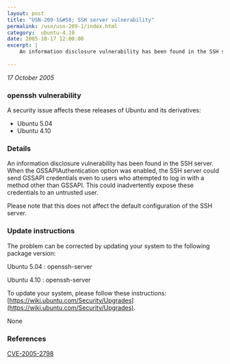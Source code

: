 ```yaml
---
layout: post
title: "USN-209-1&#58; SSH server vulnerability"
permalink: /usn/usn-209-1/index.html
category:  ubuntu-4.10
date: 2005-10-17 12:00:00
excerpt: |
    An information disclosure vulnerability has been found in the SSH server. When the GSSAPIAuthentication option was enabled, the SSH server could send GSSAPI credentials even to users who attempted to log in with a method other than GSSAPI. This could inadvertently expose these credentials to an untrusted user.
    
--- 
```

 
 

*17 October 2005*

### openssh vulnerability

A security issue affects these releases of Ubuntu and its derivatives:

* Ubuntu 5.04
* Ubuntu 4.10

### Details

An information disclosure vulnerability has been found in the SSH server. When the GSSAPIAuthentication option was enabled, the SSH server could send GSSAPI credentials even to users who attempted to log in with a method other than GSSAPI. This could inadvertently expose these credentials to an untrusted user.

Please note that this does not affect the default configuration of the SSH server.

### Update instructions

The problem can be corrected by updating your system to the following package version:

Ubuntu 5.04
 : openssh-server 

Ubuntu 4.10
 : openssh-server 

To update your system, please follow these instructions: [https://wiki.ubuntu.com/Security/Upgrades](https://wiki.ubuntu.com/Security/Upgrades).

None

### References

 
 [CVE-2005-2798](http://people.ubuntu.com/~ubuntu-security/cve/CVE-2005-2798)
 

